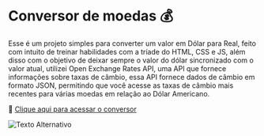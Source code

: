 # Conversor de moedas 💰

Esse é um projeto simples para converter um valor em Dólar para Real, feito com intuito de treinar habilidades com a tríade do HTML, CSS e JS, além disso com o 
objetivo de deixar sempre o valor do dólar sincronizado com o valor atual, utilizei Open Exchange Rates API, uma API que fornece informações sobre taxas de câmbio, 
essa API fornece dados de câmbio em formato JSON, permitindo que você acesse as taxas de câmbio mais recentes para várias moedas em relação ao Dólar Americano.

🔗 [Clique aqui para acessar o conversor](https://eduardafarias.github.io/Conversor-de-moedas/)


![Texto Alternativo](https://wallpapercave.com/uwp/uwp4134296.png)


